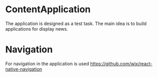 # ContentApplication
The application is designed as a test task. 
The main idea is to build applications for display news.

# Navigation
For navigation in the application is used https://github.com/wix/react-native-navigation
